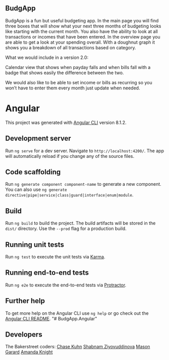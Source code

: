 ## BudgApp

BudgApp is a fun but useful budgeting app. In the main page you will find three boxes that will show what your next three months of budgeting looks like starting with the current month. You also have the ability to look at all transactions or incomes that have been entered. In the overview page you are able to get a look at your spending overall. With a doughnut graph it shows you a breakdown of all transactions based on category. 

What we would include in a version 2.0: 

Calendar view that shows when payday falls and when bills fall with a badge that shows easily the difference between the two. 

We would also like to be able to set income or bills as recurring so you won’t have to enter them every month just update when needed. 

# Angular

This project was generated with [Angular CLI](https://github.com/angular/angular-cli) version 8.1.2.

## Development server

Run `ng serve` for a dev server. Navigate to `http://localhost:4200/`. The app will automatically reload if you change any of the source files.

## Code scaffolding

Run `ng generate component component-name` to generate a new component. You can also use `ng generate directive|pipe|service|class|guard|interface|enum|module`.

## Build

Run `ng build` to build the project. The build artifacts will be stored in the `dist/` directory. Use the `--prod` flag for a production build.

## Running unit tests

Run `ng test` to execute the unit tests via [Karma](https://karma-runner.github.io).

## Running end-to-end tests

Run `ng e2e` to execute the end-to-end tests via [Protractor](http://www.protractortest.org/).

## Further help

To get more help on the Angular CLI use `ng help` or go check out the [Angular CLI README](https://github.com/angular/angular-cli/blob/master/README.md).
"# BudgApp.Angular" 

## Developers 
The Bakerstreet coders: 
[Chase Kuhn](https://chase00.github.io/)
[Shabnam Ziyovuddinova](https://shabnamz.github.io)
[Mason Garard](https://masongarard.github.io) 
[Amanda Knight](https://aknight9255.github.io/) 

